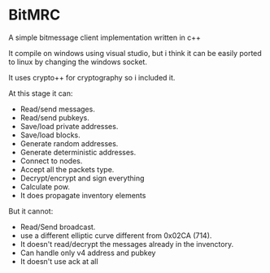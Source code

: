 # BitMRC
A simple bitmessage client implementation written in c++

It compile on windows using visual studio, but i think it can be easily ported to linux by changing the windows socket.

It uses crypto++ for cryptography so i included it.

At this stage it can:
+ Read/send messages.
+ Read/send pubkeys.
+ Save/load private addresses.
+ Save/load blocks.
+ Generate random addresses.
+ Generate deterministic addresses.
+ Connect to nodes.
+ Accept all the packets type.
+ Decrypt/encrypt and sign everything 
+ Calculate pow.
+ It does propagate inventory elements

But it cannot:
+ Read/Send broadcast.
+ use a different elliptic curve different from 0x02CA (714).
+ It doesn't read/decrypt the messages already in the invenctory.
+ Can handle only v4 address and pubkey
+ It doesn't use ack at all
